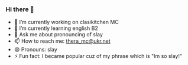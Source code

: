 ### Hi there 👋

- 🔭 I’m currently working on clasikitchen MC
- 🌱 I’m currently learning english B2
- 💬 Ask me about pronouncing of slay
- 📫 How to reach me: thera_mc@ukr.net
- 😄 Pronouns: slay
- ⚡ Fun fact: I became popular cuz of my phrase which is "Im so slay!"

